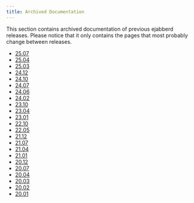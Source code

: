 ```yaml
---
title: Archived Documentation
---
```


This section contains archived documentation of previous ejabberd releases.
Please notice that it only contains the pages that most probably change between releases.

<!-- RELEASE_LIST -->
* [25.07](25.07/index.md)
* [25.04](25.04/index.md)
* [25.03](25.03/index.md)
* [24.12](24.12/index.md)
* [24.10](24.10/index.md)
* [24.07](24.07/index.md)
* [24.06](24.06/index.md)
* [24.02](24.02/index.md)
* [23.10](23.10/index.md)
* [23.04](23.04/index.md)
* [23.01](23.01/index.md)
* [22.10](22.10/index.md)
* [22.05](22.05/index.md)
* [21.12](21.12/index.md)
* [21.07](21.07/index.md)
* [21.04](21.04/index.md)
* [21.01](21.01/index.md)
* [20.12](20.12/index.md)
* [20.07](20.07/index.md)
* [20.04](20.04/index.md)
* [20.03](20.03/index.md)
* [20.02](20.02/index.md)
* [20.01](20.01/index.md)
